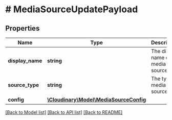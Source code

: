 # # MediaSourceUpdatePayload

## Properties

Name | Type | Description | Notes
------------ | ------------- | ------------- | -------------
**display_name** | **string** | The display name of the media source. | [optional]
**source_type** | **string** | The type of media source. | [optional]
**config** | [**\Cloudinary\Model\MediaSourceConfig**](MediaSourceConfig.md) |  | [optional]

[[Back to Model list]](../../README.md#models) [[Back to API list]](../../README.md#endpoints) [[Back to README]](../../README.md)
